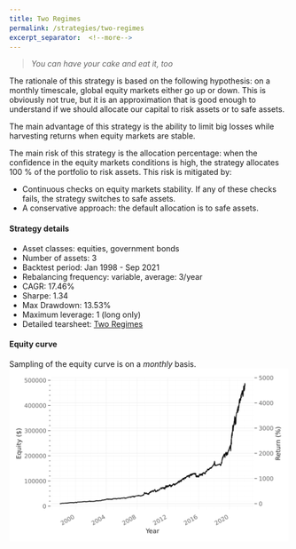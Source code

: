 ```yaml
---
title: Two Regimes
permalink: /strategies/two-regimes
excerpt_separator:  <!--more-->
---
```


> _You can have your cake and eat it, too_

The rationale of this strategy is based on the following hypothesis: on a monthly timescale, global equity markets either go up or down. This is obviously not true, but it is an approximation that is good enough to understand if we should allocate our capital to risk assets or to safe assets.

The main advantage of this strategy is the ability to limit big losses while harvesting returns when equity markets are stable.

The main risk of this strategy is the allocation percentage: when the confidence in the equity markets conditions is high, the strategy allocates 100 % of the portfolio to risk assets. This risk is mitigated by:
* Continuous checks on equity markets stability. If any of these checks fails, the strategy switches to safe assets.
* A conservative approach: the default allocation is to safe assets.

#### Strategy details
* Asset classes: equities, government bonds
* Number of assets: 3
* Backtest period: Jan 1998 - Sep 2021
* Rebalancing frequency: variable, average: 3/year
* CAGR: 17.46%
* Sharpe: 1.34
* Max Drawdown: 13.53%
* Maximum leverage: 1 (long only)
* Detailed tearsheet: [Two Regimes](/tearsheets/TwoRegimes.html)

#### Equity curve
Sampling of the equity curve is on a _monthly_ basis.
![Two Regimes](/images/TwoRegimes.svg)

